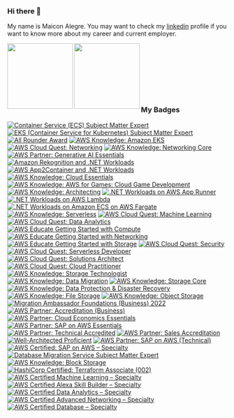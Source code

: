 ### Hi there 👋
My name is Maicon Alegre.
You may want to check my [linkedin](https://www.linkedin.com/in/maicon-alegre-010bb116/) profile if you want to know more about my career and current employer.

<a href="https://github.com/maiconrocha">
  <img align="left" height='150px' src="https://github-readme-stats.vercel.app/api/top-langs/?username=maiconrocha&hide=jupyter%20notebook,html&layout=compact&theme=tokyonight" />
</a>

<a href="https://github.com/maiconrocha">
  <img align="left"  height='150px' src="https://github-readme-stats.vercel.app/api?username=maiconrocha&show_icons=true&theme=tokyonight" />
</a>  



<br />
<br />
<br />
<br />
<br />
<br />
<br />



### My Badges

<!--START_SECTION:badges-->
[![Container Service (ECS) Subject Matter Expert](https://images.credly.com/size/110x110/images/3daedac3-90e8-41f5-ac0a-f6baa99b8b43/image.png)](http://www.credly.com/badges/4dd4f133-cb1d-42ca-8607-83cdf32516bc "Container Service (ECS) Subject Matter Expert")
[![EKS (Container Service for Kubernetes) Subject Matter Expert](https://images.credly.com/size/110x110/images/dcac68b7-b407-4b42-ade8-4866337459e3/image.png)](http://www.credly.com/badges/b562f1fe-933c-4b78-9531-db6c27fb0396 "EKS (Container Service for Kubernetes) Subject Matter Expert")
[![All Rounder Award](https://images.credly.com/size/110x110/images/68cb85d1-b3ac-48d7-a74e-eeed72982188/image.png)](http://www.credly.com/badges/6cc9a758-ea39-401a-8877-0553f9d47173 "All Rounder Award")
[![AWS Knowledge: Amazon EKS](https://images.credly.com/size/110x110/images/9bcbde6d-1754-4617-9337-124f7b10a6c2/image.png)](http://www.credly.com/badges/8d411572-ce71-4c6b-adef-c7975bcefd05 "AWS Knowledge: Amazon EKS")
[![AWS Cloud Quest: Networking](https://images.credly.com/size/110x110/images/c483e5e6-580a-4ed8-b4b6-91219526a326/image.png)](http://www.credly.com/badges/1c6b1484-1e22-4b59-bc4c-2de7f4b4f2cf "AWS Cloud Quest: Networking")
[![AWS Knowledge: Networking Core](https://images.credly.com/size/110x110/images/e75f222b-7f75-4d7b-8a6a-67d68aa59d62/image.png)](http://www.credly.com/badges/bae18a62-9075-4c8d-81a2-09f7e9e891c2 "AWS Knowledge: Networking Core")
[![AWS Partner: Generative AI Essentials](https://images.credly.com/size/110x110/images/145a5de8-7390-4d57-b4cb-a10e2f9394e2/image.png)](http://www.credly.com/badges/f8e536d4-4694-4ff7-8dad-2a7c87afa204 "AWS Partner: Generative AI Essentials")
[![Amazon Rekognition and .NET Workloads](https://images.credly.com/size/110x110/images/97f12235-506f-4fbf-a9ff-23c8c5042d2e/image.png)](http://www.credly.com/badges/8be11bf4-2a0c-4207-bcee-787c1dcd36fe "Amazon Rekognition and .NET Workloads")
[![AWS App2Container and .NET Workloads](https://images.credly.com/size/110x110/images/9569f9aa-1426-4c6d-964e-daa7e5bc55ce/image.png)](http://www.credly.com/badges/6d9efa15-9385-4b87-b356-b591b1fbe60c "AWS App2Container and .NET Workloads")
[![AWS Knowledge: Cloud Essentials](https://images.credly.com/size/110x110/images/ec621e2a-c8f0-4459-806c-ae11829d372a/image.png)](http://www.credly.com/badges/10f8196d-4ace-4568-9b32-e7f3cd9e6622 "AWS Knowledge: Cloud Essentials")
[![AWS Knowledge: AWS for Games: Cloud Game Development](https://images.credly.com/size/110x110/images/1e1e332c-cbe5-4358-9491-748cc5c5d15f/image.png)](http://www.credly.com/badges/b899ddb0-429a-404e-b9f0-c8572b0be74c "AWS Knowledge: AWS for Games: Cloud Game Development")
[![AWS Knowledge: Architecting](https://images.credly.com/size/110x110/images/519a6dba-f145-4c1a-85a2-1d173d6898d9/image.png)](http://www.credly.com/badges/863cf72a-85b4-4d77-82a1-d2eb7e6cb945 "AWS Knowledge: Architecting")
[![.NET Workloads on AWS App Runner](https://images.credly.com/size/110x110/images/eea64560-121f-4437-af9c-91cf20968d35/image.png)](http://www.credly.com/badges/76229cf5-9503-4c08-8859-6b2f88ff91f9 ".NET Workloads on AWS App Runner")
[![.NET Workloads on AWS Lambda](https://images.credly.com/size/110x110/images/221e7d7f-bceb-422e-8c31-436ecbcda614/image.png)](http://www.credly.com/badges/9289e8e3-cca2-4e16-aae3-74a877f1e10e ".NET Workloads on AWS Lambda")
[![.NET Workloads on Amazon ECS on AWS Fargate](https://images.credly.com/size/110x110/images/7e5e1967-439e-48e5-a913-625c712b2dc5/image.png)](http://www.credly.com/badges/4586c3e4-b966-422a-a2de-80649667590c ".NET Workloads on Amazon ECS on AWS Fargate")
[![AWS Knowledge: Serverless](https://images.credly.com/size/110x110/images/e07c6cc4-b737-4d7e-8ce8-66b6b7a60367/image.png)](http://www.credly.com/badges/63fe9d45-e83c-4e6b-abc6-f56075c00aaa "AWS Knowledge: Serverless")
[![AWS Cloud Quest: Machine Learning](https://images.credly.com/size/110x110/images/d85070dc-b233-4848-9db4-c55319435b67/image.png)](http://www.credly.com/badges/f80e471f-124d-4d6f-9517-69ee78c2b4fc "AWS Cloud Quest: Machine Learning")
[![AWS Cloud Quest: Data Analytics](https://images.credly.com/size/110x110/images/2cd965b0-5f5d-4510-ab05-cfa2f80342a1/image.png)](http://www.credly.com/badges/3029be2b-c8a3-4ff4-b374-cf10fbd66807 "AWS Cloud Quest: Data Analytics")
[![AWS Educate Getting Started with Compute](https://images.credly.com/size/110x110/images/9358115e-ead7-47c2-91e2-165b6a650a1b/image.png)](http://www.credly.com/badges/deec6021-aad6-4c6d-beb8-5061f804e8c7 "AWS Educate Getting Started with Compute")
[![AWS Educate Getting Started with Networking](https://images.credly.com/size/110x110/images/979e42e2-1d32-4d21-97ea-53d991ea50fb/image.png)](http://www.credly.com/badges/1e6750ad-fd58-423f-a803-23b84d4969aa "AWS Educate Getting Started with Networking")
[![AWS Educate Getting Started with Storage](https://images.credly.com/size/110x110/images/5bf37709-4b69-4cdc-9edc-af7b3370d427/image.png)](http://www.credly.com/badges/e64aa979-e9ad-4c02-b612-ab1084016511 "AWS Educate Getting Started with Storage")
[![AWS Cloud Quest: Security](https://images.credly.com/size/110x110/images/e66468bd-5a58-4136-8fb5-994e13501cf5/image.png)](http://www.credly.com/badges/4befc58c-070f-40f7-b380-34d27758f85d "AWS Cloud Quest: Security")
[![AWS Cloud Quest: Serverless Developer](https://images.credly.com/size/110x110/images/9a2fd02b-52ab-448d-9d19-fd9b68efe1f6/image.png)](http://www.credly.com/badges/365f1c12-4836-4553-b937-49de64ecd2af "AWS Cloud Quest: Serverless Developer")
[![AWS Cloud Quest: Solutions Architect](https://images.credly.com/size/110x110/images/9e9e7ef7-384f-4636-8743-1b89a68fb46b/image.png)](http://www.credly.com/badges/172cfdcd-e005-4c4c-941b-721780f369e0 "AWS Cloud Quest: Solutions Architect")
[![AWS Cloud Quest: Cloud Practitioner](https://images.credly.com/size/110x110/images/2784d0d8-327c-406f-971e-9f0e15097003/image.png)](http://www.credly.com/badges/370f4b69-a45f-4a8d-bf5b-449f46dbe1bf "AWS Cloud Quest: Cloud Practitioner")
[![AWS Knowledge: Storage Technologist](https://images.credly.com/size/110x110/images/526ad7ad-52f2-4922-9fa8-879fea71e286/image.png)](http://www.credly.com/badges/f89e1746-0351-4271-8199-9ccffd37bcbc "AWS Knowledge: Storage Technologist")
[![AWS Knowledge: Data Migration](https://images.credly.com/size/110x110/images/d7c2b294-d08e-4795-a342-88fc34df7e01/image.png)](http://www.credly.com/badges/86e6fc9c-ae37-447b-b4ee-b1f26de87b80 "AWS Knowledge: Data Migration")
[![AWS Knowledge: Storage Core](https://images.credly.com/size/110x110/images/4c6a3c3a-e1dd-46f7-bcaf-cc69b817042e/image.png)](http://www.credly.com/badges/f4ffae6f-ef79-4190-bd8a-ff7e5904c65f "AWS Knowledge: Storage Core")
[![AWS Knowledge: Data Protection & Disaster Recovery](https://images.credly.com/size/110x110/images/b8766b97-8362-4948-a08c-d4fbd2cda57c/image.png)](http://www.credly.com/badges/d2226b9a-bce3-48f6-b6a6-1ed1ebda56b7 "AWS Knowledge: Data Protection & Disaster Recovery")
[![AWS Knowledge: File Storage](https://images.credly.com/size/110x110/images/a894153e-1762-4870-83b9-150ff294d7fb/image.png)](http://www.credly.com/badges/1a8d64dc-c1be-43ef-9e76-ea54b8c49b76 "AWS Knowledge: File Storage")
[![AWS Knowledge: Object Storage](https://images.credly.com/size/110x110/images/100511fc-a919-4c0c-b313-7f49b6d09ef6/image.png)](http://www.credly.com/badges/5a2d3315-b651-4f16-bd26-6911f024bb9e "AWS Knowledge: Object Storage")
[![Migration Ambassador Foundations (Business) 2022](https://images.credly.com/size/110x110/images/c2a04bd2-62d5-4b12-9188-5280fa77e5d6/image.png)](http://www.credly.com/badges/bb62d189-634d-48a5-b92d-4b981c235dcf "Migration Ambassador Foundations (Business) 2022")
[![AWS Partner: Accreditation (Business)](https://images.credly.com/size/110x110/images/7b2c708c-a3e1-4c7f-985c-b6b62a5b1db8/image.png)](http://www.credly.com/badges/6b77767c-f12b-46e8-b49c-c67a7e8a236f "AWS Partner: Accreditation (Business)")
[![AWS Partner: Cloud Economics Essentials](https://images.credly.com/size/110x110/images/9dc6345e-db80-44de-bb44-0c78775e53fa/image.png)](http://www.credly.com/badges/0bbca640-d818-4455-867a-87414918b83a "AWS Partner: Cloud Economics Essentials")
[![AWS Partner: SAP on AWS Essentials](https://images.credly.com/size/110x110/images/5e41a765-723d-4805-975b-7f4639aecbf3/image.png)](http://www.credly.com/badges/adf5a8eb-84b2-4620-a6a7-b04c467ad68b "AWS Partner: SAP on AWS Essentials")
[![AWS Partner: Technical Accredited](https://images.credly.com/size/110x110/images/a253b994-caa6-4dd1-bf0e-434dd012b1f6/image.png)](http://www.credly.com/badges/3047d747-0755-43fa-8441-bbfca8cafe71 "AWS Partner: Technical Accredited")
[![AWS Partner: Sales Accreditation](https://images.credly.com/size/110x110/images/87df3ac8-1afb-4bdc-80ee-bef9f8cb65d6/image.png)](http://www.credly.com/badges/3eafa4fc-0492-4b73-8970-c74d3841509c "AWS Partner: Sales Accreditation")
[![Well-Architected Proficient](https://images.credly.com/size/110x110/images/b870667f-00a3-48d7-b988-9c02b441b883/image.png)](http://www.credly.com/badges/41426054-182f-4271-bb4e-006b06161b2f "Well-Architected Proficient")
[![AWS Partner: SAP on AWS (Technical)](https://images.credly.com/size/110x110/images/6099a08b-d18c-4f36-ad4e-b519c58eb0f1/image.png)](http://www.credly.com/badges/d362d77d-6680-4311-9142-7912fba290fe "AWS Partner: SAP on AWS (Technical)")
[![AWS Certified: SAP on AWS – Specialty](https://images.credly.com/size/110x110/images/57bb7f6a-441f-4356-a2f1-7693227a475e/image.png)](http://www.credly.com/badges/b66ca714-c2d3-44b6-b6ff-a40825984131 "AWS Certified: SAP on AWS – Specialty")
[![Database Migration Service Subject Matter Expert](https://images.credly.com/size/110x110/images/f9d6b92d-2de6-42a4-8e1b-79dec0f3076d/image.png)](http://www.credly.com/badges/a4b6ee9c-6230-40a7-adfb-8e2e8c4165f2 "Database Migration Service Subject Matter Expert")
[![AWS Knowledge: Block Storage](https://images.credly.com/size/110x110/images/bd6f25a2-b7ac-4b4c-ae4c-887864ba105e/image.png)](http://www.credly.com/badges/fe616b65-7ed8-44e7-84fb-261322bdae13 "AWS Knowledge: Block Storage")
[![HashiCorp Certified: Terraform Associate (002)](https://images.credly.com/size/110x110/images/99289602-861e-4929-8277-773e63a2fa6f/image.png)](http://www.credly.com/badges/2c9670b7-aaa2-48ab-9ba0-f9a9d0ce37c4 "HashiCorp Certified: Terraform Associate (002)")
[![AWS Certified Machine Learning – Specialty](https://images.credly.com/size/110x110/images/778bde6c-ad1c-4312-ac33-2fa40d50a147/image.png)](http://www.credly.com/badges/bdde03ab-5684-4a54-a54e-895ab26f8f0e "AWS Certified Machine Learning – Specialty")
[![AWS Certified Alexa Skill Builder – Specialty](https://images.credly.com/size/110x110/images/dd75723c-9629-4511-8c19-154244c5423a/image.png)](http://www.credly.com/badges/74cb6c9d-6ff5-4d09-83ec-04cc22f943c6 "AWS Certified Alexa Skill Builder – Specialty")
[![AWS Certified Data Analytics – Specialty](https://images.credly.com/size/110x110/images/6430efe4-0ac0-4df6-8f1b-9559d8fcdf27/image.png)](http://www.credly.com/badges/3b5fc1ff-201c-4a38-8d43-f40a61c642ba "AWS Certified Data Analytics – Specialty")
[![AWS Certified Advanced Networking – Specialty](https://images.credly.com/size/110x110/images/4d08274f-64c1-495e-986b-3143f51b1371/image.png)](http://www.credly.com/badges/e9656b54-6518-4ca9-ade0-380d3072a533 "AWS Certified Advanced Networking – Specialty")
[![AWS Certified Database – Specialty](https://images.credly.com/size/110x110/images/885d38e4-55c0-4c35-b4ed-694e2b26be6c/image.png)](http://www.credly.com/badges/108d5687-94df-4b2d-91b9-28132763d708 "AWS Certified Database – Specialty")
<!--END_SECTION:badges-->

<!--
**maiconrocha/maiconrocha** is a ✨ _special_ ✨ repository because its `README.md` (this file) appears on your GitHub profile.

Here are some ideas to get you started:

- 🔭 I’m currently working on ...
- 🌱 I’m currently learning ...
- 👯 I’m looking to collaborate on ...
- 🤔 I’m looking for help with ...
- 💬 Ask me about ...
- 📫 How to reach me: ...
- 😄 Pronouns: ...
- ⚡ Fun fact: ...
-->
